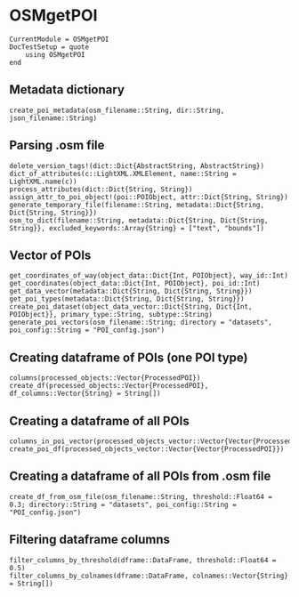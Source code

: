 # OSMgetPOI

```@meta
CurrentModule = OSMgetPOI
DocTestSetup = quote
    using OSMgetPOI
end
```

Metadata dictionary
-------------------
```@docs
create_poi_metadata(osm_filename::String, dir::String, json_filename::String)
```

Parsing .osm file
-----------------
```@docs
delete_version_tags!(dict::Dict{AbstractString, AbstractString})
dict_of_attributes(c::LightXML.XMLElement, name::String = LightXML.name(c))
process_attributes(dict::Dict{String, String})
assign_attr_to_poi_object!(poi::POIObject, attr::Dict{String, String})
generate_temporary_file(filename::String, metadata::Dict{String, Dict{String, String}})
osm_to_dict(filename::String, metadata::Dict{String, Dict{String, String}}, excluded_keywords::Array{String} = ["text", "bounds"])
```


Vector of POIs
--------------
```@docs
get_coordinates_of_way(object_data::Dict{Int, POIObject}, way_id::Int)
get_coordinates(object_data::Dict{Int, POIObject}, poi_id::Int)
get_data_vector(metadata::Dict{String, Dict{String, String}})
get_poi_types(metadata::Dict{String, Dict{String, String}})
create_poi_dataset(object_data_vector::Dict{String, Dict{Int, POIObject}}, primary_type::String, subtype::String)
generate_poi_vectors(osm_filename::String; directory = "datasets", poi_config::String = "POI_config.json")
```


Creating dataframe of POIs (one POI type)
-----------------------------------------
```@docs
columns(processed_objects::Vector{ProcessedPOI})
create_df(processed_objects::Vector{ProcessedPOI}, df_columns::Vector{String} = String[])
```

Creating a dataframe of all POIs
--------------------------------
```@docs
columns_in_poi_vector(processed_objects_vector::Vector{Vector{ProcessedPOI}})
create_poi_df(processed_objects_vector::Vector{Vector{ProcessedPOI}})
```

Creating a dataframe of all POIs from .osm file
-----------------------------------------------
```@docs
create_df_from_osm_file(osm_filename::String, threshold::Float64 = 0.3; directory::String = "datasets", poi_config::String = "POI_config.json")
```

Filtering dataframe columns
---------------------------
```@docs
filter_columns_by_threshold(dframe::DataFrame, threshold::Float64 = 0.5)
filter_columns_by_colnames(dframe::DataFrame, colnames::Vector{String} = String[])
```
